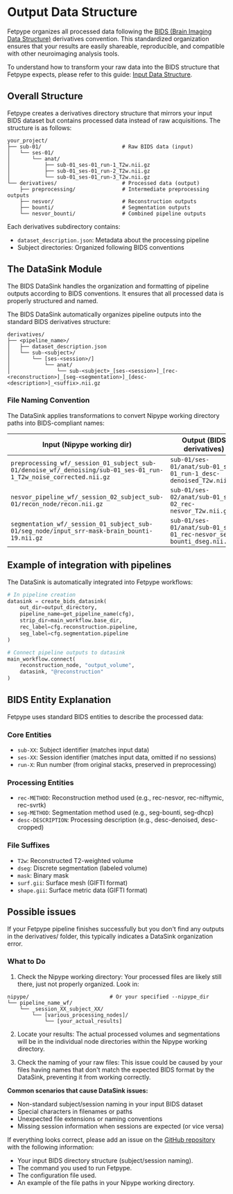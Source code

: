 # Output Data Structure

Fetpype organizes all processed data following the [BIDS (Brain Imaging Data Structure)](https://bids.neuroimaging.io/index.html) derivatives convention. This standardized organization ensures that your results are easily shareable, reproducible, and compatible with other neuroimaging analysis tools.

To understand how to transform your raw data into the BIDS structure that Fetpype expects, please refer to this guide: [Input Data Structure](input_data.md).

## Overall Structure

Fetpype creates a derivatives directory structure that mirrors your input BIDS dataset but contains processed data instead of raw acquisitions. The structure is as follows:

```
your_project/
├── sub-01/                          # Raw BIDS data (input)
│   └── ses-01/
│       └── anat/
│           ├── sub-01_ses-01_run-1_T2w.nii.gz
│           ├── sub-01_ses-01_run-2_T2w.nii.gz
│           └── sub-01_ses-01_run-3_T2w.nii.gz
└── derivatives/                     # Processed data (output)
    ├── preprocessing/               # Intermediate preprocessing outputs
    ├── nesvor/                      # Reconstruction outputs  
    ├── bounti/                      # Segmentation outputs
    └── nesvor_bounti/               # Combined pipeline outputs
```

Each derivatives subdirectory contains:

- `dataset_description.json`: Metadata about the processing pipeline
- Subject directories: Organized following BIDS conventions

## The DataSink Module

The BIDS DataSink handles the organization and formatting of pipeline outputs according to BIDS conventions. It ensures that all processed data is properly structured and named.

The BIDS DataSink automatically organizes pipeline outputs into the standard BIDS derivatives structure:

```
derivatives/
├── <pipeline_name>/
│   ├── dataset_description.json
│   └── sub-<subject>/
│       └── [ses-<session>/]
│           └── anat/
│               └── sub-<subject>_[ses-<session>]_[rec-<reconstruction>]_[seg-<segmentation>]_[desc-<description>]_<suffix>.nii.gz
```

### File Naming Convention

The DataSink applies transformations to convert Nipype working directory paths into BIDS-compliant names:

| Input (Nipype working dir) | Output (BIDS derivatives) |
|----------------------------|---------------------------|
| `preprocessing_wf/_session_01_subject_sub-01/denoise_wf/_denoising/sub-01_ses-01_run-1_T2w_noise_corrected.nii.gz` | `sub-01/ses-01/anat/sub-01_ses-01_run-1_desc-denoised_T2w.nii.gz` |
| `nesvor_pipeline_wf/_session_02_subject_sub-01/recon_node/recon.nii.gz` | `sub-01/ses-02/anat/sub-01_ses-02_rec-nesvor_T2w.nii.gz` |
| `segmentation_wf/_session_01_subject_sub-01/seg_node/input_srr-mask-brain_bounti-19.nii.gz` | `sub-01/ses-01/anat/sub-01_ses-01_rec-nesvor_seg-bounti_dseg.nii.gz` |


## Example of integration with pipelines

The DataSink is automatically integrated into Fetpype workflows:

```python
# In pipeline creation
datasink = create_bids_datasink(
    out_dir=output_directory,
    pipeline_name=get_pipeline_name(cfg),
    strip_dir=main_workflow.base_dir,
    rec_label=cfg.reconstruction.pipeline,
    seg_label=cfg.segmentation.pipeline
)

# Connect pipeline outputs to datasink
main_workflow.connect(
    reconstruction_node, "output_volume", 
    datasink, "@reconstruction"
)
```

## BIDS Entity Explanation
Fetpype uses standard BIDS entities to describe the processed data:

### Core Entities

- `sub-XX`: Subject identifier (matches input data)
- `ses-XX`: Session identifier (matches input data, omitted if no sessions)
- `run-X`: Run number (from original stacks, preserved in preprocessing)

### Processing Entities

- `rec-METHOD`: Reconstruction method used (e.g., rec-nesvor, rec-niftymic, rec-svrtk)
- `seg-METHOD`: Segmentation method used (e.g., seg-bounti, seg-dhcp)
- `desc-DESCRIPTION`: Processing description (e.g., desc-denoised, desc-cropped)

### File Suffixes

- `T2w`: Reconstructed T2-weighted volume
- `dseg`: Discrete segmentation (labeled volume)
- `mask`: Binary mask
- `surf.gii`: Surface mesh (GIFTI format)
- `shape.gii`: Surface metric data (GIFTI format)


## Possible issues
If your Fetpype pipeline finishes successfully but you don't find any outputs in the derivatives/ folder, this typically indicates a DataSink organization error.

### What to Do

1. Check the Nipype working directory: Your processed files are likely still there, just not properly organized. Look in:

```
nipype/                          # Or your specified --nipype_dir
└── pipeline_name_wf/
    └── _session_XX_subject_XX/
        └── [various_processing_nodes]/
            └── [your_actual_results]
```

2. Locate your results: The actual processed volumes and segmentations will be in the individual node directories within the Nipype working directory.

3. Check the naming of your raw files: This issue could be caused by your files having names that don't match the expected BIDS format by the DataSink, preventing it from working correctly. 

**Common scenarios that cause DataSink issues:**

- Non-standard subject/session naming in your input BIDS dataset
- Special characters in filenames or paths
- Unexpected file extensions or naming conventions
- Missing session information when sessions are expected (or vice versa)

If everything looks correct, please add an issue on the [GitHub repository](https://github.com/fetpype/fetpype/issues) with the following information:

- Your input BIDS directory structure (subject/session naming).
- The command you used to run Fetpype.
- The configuration file used.
- An example of the file paths in your Nipype working directory.